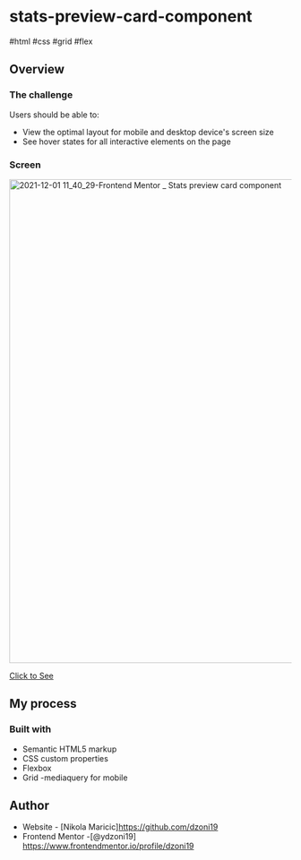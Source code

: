 # stats-preview-card-component
#html #css #grid #flex

## Overview

### The challenge

Users should be able to:

- View the optimal layout for mobile and desktop device's screen size
- See hover states for all interactive elements on the page

### Screen

<img width="864" alt="2021-12-01 11_40_29-Frontend Mentor _ Stats preview card component" src="https://user-images.githubusercontent.com/63516391/144219901-5faf6e53-b52a-4994-ae2c-b25a81cb61ff.png">


<a href="https://dzoni19.github.io/stats-preview-card-component/">Click to See</a>


## My process

### Built with

- Semantic HTML5 markup
- CSS custom properties
- Flexbox
- Grid
-mediaquery for mobile


## Author

- Website - [Nikola Maricic]https://github.com/dzoni19
- Frontend Mentor -[@ydzoni19] https://www.frontendmentor.io/profile/dzoni19

